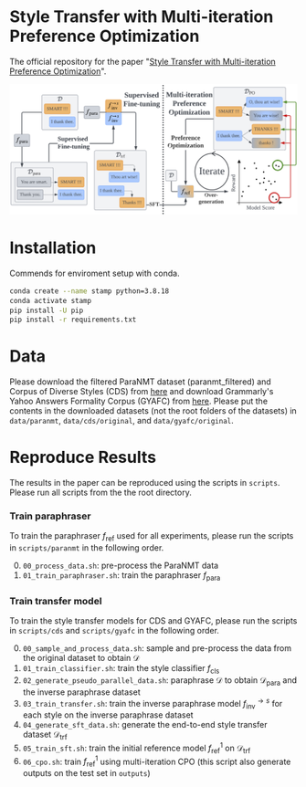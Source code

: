 # Style Transfer with Multi-iteration Preference Optimization
The official repository for the paper "[Style Transfer with Multi-iteration Preference Optimization](https://arxiv.org/pdf/2406.11581v1)".  

![STAMP overview](assets/STAMP_overview.png)

# Installation

Commends for enviroment setup with conda.
```bash
conda create --name stamp python=3.8.18
conda activate stamp
pip install -U pip
pip install -r requirements.txt
```

# Data
Please download the filtered ParaNMT dataset (paranmt_filtered) and Corpus of Diverse Styles (CDS) from [here](https://github.com/martiansideofthemoon/style-transfer-paraphrase) and download Grammarly's Yahoo Answers Formality Corpus (GYAFC) from [here](https://github.com/raosudha89/GYAFC-corpus).
Please put the contents in the downloaded datasets (not the root folders of the datasets) in `data/paranmt`, `data/cds/original`, and `data/gyafc/original`.

# Reproduce Results

The results in the paper can be reproduced using the scripts in `scripts`.
Please run all scripts from the the root directory.

### Train paraphraser

To train the paraphraser $f_\text{ref}$ used for all experiments, please run the scripts in `scripts/paranmt` in the following order.  

0. `00_process_data.sh`: pre-process the ParaNMT data
1. `01_train_paraphraser.sh`: train the paraphraser $f_\text{para}$

### Train transfer model

To train the style transfer models for CDS and GYAFC, please run the scripts in `scripts/cds` and `scripts/gyafc` in the following order.

0. `00_sample_and_process_data.sh`: sample and pre-process the data from the original dataset to obtain $\mathcal{D}$
1. `01_train_classifier.sh`: train the style classifier $f_\text{cls}$
2. `02_generate_pseudo_parallel_data.sh`: paraphrase $\mathcal{D}$ to obtain $\mathcal{D}_\text{para}$ and the inverse paraphrase dataset
3. `03_train_transfer.sh`: train the inverse paraphrase model $f^{\rightarrow s}_\text{inv}$ for each style on the inverse paraphrase dataset
4. `04_generate_sft_data.sh`: generate the end-to-end style transfer dataset $\mathcal{D}_\text{trf}$
5. `05_train_sft.sh`: train the initial reference model $f^1_\text{ref}$ on $\mathcal{D}_\text{trf}$
6. `06_cpo.sh`: train $f^1_\text{ref}$ using multi-iteration CPO (this script also generate outputs on the test set in `outputs`)